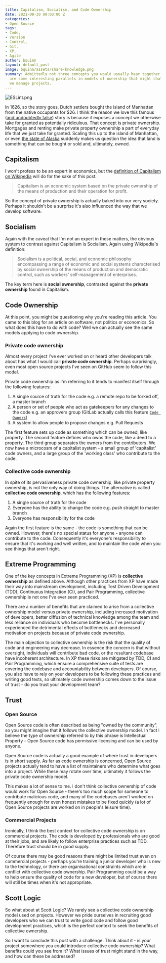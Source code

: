 ```yaml
---
title: Capitalism, Socialism, and Code Ownership
date: 2021-09-30 00:00:00 Z
categories:
- Open Source
tags:
- Code,
- Version
- Control,
- Git,
- XP,
- Agile
author: bquinn
layout: default_post
image: bquinn/assets/share-knowledge.png
summary: Admittedly not three concepts you would usually hear together. However, there
  are some interesting parallels in models of ownership that might challenge the way
  we manage projects.
---
```


![ESLint.png]({{site.baseurl}}/bquinn/assets/share-knowledge.png)

In 1626, so the story goes, Dutch settlers bought the island of Manhattan from the native occupants for $26. I think the reason we love this famous ([and undoubtedly false](https://www.livescience.com/was-manhattan-sold-for-24-dollars.html)) story is because it exposes a concept we otherwise take for granted as potentially ridiculous. That concept is private ownership. Mortgages and renting make private property ownership a part of everyday life that we just take for granted. Scaling this up to the island of Manhattan, or even [the state of Alaska](https://en.wikipedia.org/wiki/Alaska_Purchase) suddenly makes us question the idea that land is something that can be bought or sold and, ultimately, owned.

## Capitalism

I won't profess to be an expert in economics, but the [definition of Capitalism on Wikipedia](https://en.wikipedia.org/wiki/Capitalism) will do for the sake of this post.

> Capitalism is an economic system based on the private ownership of the means of production and their operation for profit.

So the concept of private ownership is actually baked into our very  society. Perhaps it shouldn't be a surprise it's also influenced the way that we develop software.

## Socialism

Again with the caveat that I'm not an expert in these matters, the obvious system to contrast against Capitalism is Socialism. Again using Wikipedia's definition:

> Socialism is a political, social, and economic philosophy encompassing a range of economic and social systems characterised by social ownership of the means of production and democratic control, such as workers' self-management of enterprises.

The key term here is **social ownership**, contrasted against the **private ownership** found in Capitalism.

## Code Ownership

At this point, you might be questioning why you're reading this article. You came to this blog for an article on software, not politics or economics. So what does this have to do with code? Well we can actually see the same models applying to code ownership.

### Private code ownership

Almost every project I've ever worked on or heard other developers talk about has what I would call **private code ownership**. Perhaps surprisingly, even most open source projects I've seen on GitHub seem to follow this model.

Private code ownership as I'm referring to it tends to manifest itself through the following features:

1. A single source of truth for the code e.g. a remote repo to be forked off, a master branch
1. A person or set of people who act as gatekeepers for any changes to the code e.g. an approvers group (GitLab actually calls this feature [`Code Owners`](https://docs.gitlab.com/ee/user/project/code_owners.html))
1. A system to allow people to propose changes e.g. Pull Requests

The first feature sets up code as something which can be owned, like property. The second feature defines who owns the code, like a deed to a property. The third group separates the owners from the contributors. We now have a microcosm of a capitalist system - a small group of 'capitalist' code owners, and a large group of the 'working class' who contribute to the code.

### Collective code ownership

 In spite of its pervasiveness private code ownership, like private property ownership, is not the only way of doing things. The alternative is called **collective code ownership**, which has the following features:

1. A single source of truth for the code
2. Everyone has the ability to change the code e.g. push straight to master branch
3. Everyone has responsibility for the code

Again the first feature is the same - the code is something that can be owned. However, there's no special status for anyone - anyone can contribute to the code. Consequently it's everyone's responsibility to ensure that it's working and well written, and to maintain the code when you see things that aren't right.

## Extreme Programming

One of the key concepts in Extreme Programming (XP) is **collective ownership** as defined above. Although other practices from XP have made their way into mainstream development, including Test Driven Development (TDD), Continuous Integration (CI), and Pair Programming, collective ownership is not one I've ever seen practiced.

There are a number of benefits that are claimed to arise from a collective ownership model versus private ownership, including increased motivation of developers, better diffusion of technical knowledge among the team and less reliance on individuals who become bottlenecks. I've personally experienced the  detrimental effects of bottlenecks and decreased motivation on projects because of private code ownership.

The main objection to collective ownership is the risk that the quality of code and engineering may decrease. In essence the concern is that without oversight, individuals will contribute bad code, or the resultant codebase have incoherent architecture. In XP these risks are mitigated by TDD, CI and Pair Programming, which ensure a comprehensive suite of tests are covering the codebase and accountability between developers. Of course, you also have to rely on your developers to be following these practices and writing good tests, so ultimately code ownership comes down to the issue of trust - do you trust your development team?

## Trust

### Open Source

Open Source code is often described as being "owned by the community", so you might imagine that it follows the collective ownership model. In fact I believe the type of ownership referred to by this phrase is Intellectual Property - Open Source code has permissive licensing and can be used by anyone. 

Open Source code is actually a good example of where trust in developers is in short supply. As far as code ownership is concerned, Open Source projects actually tend to have a list of maintainers who determine what goes into a project. While these may rotate over time, ultimately it follows the private code ownership model.

This makes a lot of sense to me. I don't think collective ownership of code would work for Open Source - there's too much scope for someone to contribute malicious code, and many of the codebases aren't worked on frequently enough for even honest mistakes to be fixed quickly (a lot of Open Source projects are worked on in people's leisure time).

### Commercial Projects

Ironically, I think the best context for collective code ownership is on commercial projects. The code is developed by professionals who are good at their jobs, and are likely to follow enterprise practices such as TDD. Therefore trust should be in good supply.

Of course there may be good reasons there might be limited trust even on commercial projects - perhaps you're training a junior developer who is new to the technology, or there are organisational constraints which are in conflict with collective code ownership. Pair Programming could be a way to help ensure the quality of code for a new developer, but of course there will still be times when it's not appropriate. 

## Scott Logic

So what about at Scott Logic? We rarely see a collective code ownership model used on projects. However we pride ourselves in recruiting good developers who we can trust to write good code and follow good development practices, which is the perfect context to seek the benefits of collective ownership.

So I want to conclude this post with a challenge. Think about it - is your project somewhere you could introduce collective code ownership? What benefits could you see from it? What issues of trust might stand in the way, and how can these be addressed?

